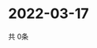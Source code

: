 # 2022-03-17
  共 0条

  <!-- BEGIN -->
  <!-- 最后更新时间Thu Mar 17 2022 03:07:24 GMT+0000 (Coordinated Universal Time) -->
  
  <!-- END -->
  
  